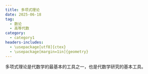 ```yaml
---
title: 多项式理论
date: 2025-06-18
tag:
  - 数论
  - 高等代数
category:
  - category1
headers-includes:
  - \usepackage[utf8]{ctex}
  - \usepackage[margin=1in]{geometry}
---
```


多项式理论是代数学的最基本的工具之一，也是代数学研究的基本工具。